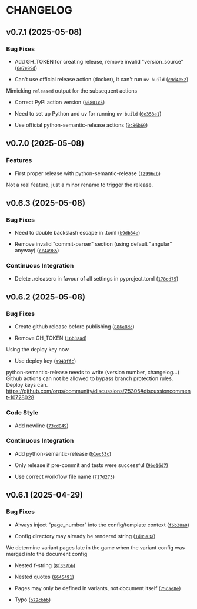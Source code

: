 # CHANGELOG


## v0.7.1 (2025-05-08)

### Bug Fixes

- Add GH_TOKEN for creating release, remove invalid "version_source"
  ([`6e7e99d`](https://github.com/pythonnz/pdfbaker/commit/6e7e99d8f73000e1f7617cd2fe12b5b281c478ce))

- Can't use official release action (docker), it can't run `uv build`
  ([`c9d4e52`](https://github.com/pythonnz/pdfbaker/commit/c9d4e52d035912fb4a2706d80da9312e0024bac7))

Mimicking `released` output for the subsequent actions

- Correct PyPI action version
  ([`66801c5`](https://github.com/pythonnz/pdfbaker/commit/66801c52f581ba72c5dc21420c8db0488d27bcb4))

- Need to set up Python and uv for running `uv build`
  ([`0e353a1`](https://github.com/pythonnz/pdfbaker/commit/0e353a18bd9c9f540383eafb3901f3963ce5a9d1))

- Use official python-semantic-release actions
  ([`0c86b69`](https://github.com/pythonnz/pdfbaker/commit/0c86b694239b8f333e9dcd21da0886e9a314472d))


## v0.7.0 (2025-05-08)

### Features

- First proper release with python-semantic-release
  ([`f2996cb`](https://github.com/pythonnz/pdfbaker/commit/f2996cbbcfa24cf40996b002e60d828d1471d59d))

Not a real feature, just a minor rename to trigger the release.


## v0.6.3 (2025-05-08)

### Bug Fixes

- Need to double backslash escape in .toml
  ([`b9db84e`](https://github.com/pythonnz/pdfbaker/commit/b9db84e13e89d4a3a956c9a21e1e08b096d66bbd))

- Remove invalid "commit-parser" section (using default "angular" anyway)
  ([`cc4a985`](https://github.com/pythonnz/pdfbaker/commit/cc4a985be47df22a7c5f6da775b7969fdf6af3e8))

### Continuous Integration

- Delete .releaserc in favour of all settings in pyproject.toml
  ([`178cd75`](https://github.com/pythonnz/pdfbaker/commit/178cd7537f72d0e638572d927cf97038971d5840))


## v0.6.2 (2025-05-08)

### Bug Fixes

- Create github release before publishing
  ([`886e8dc`](https://github.com/pythonnz/pdfbaker/commit/886e8dc89804a272b2e5fc165ffd81cfb81de5cb))

- Remove GH_TOKEN
  ([`16b3aad`](https://github.com/pythonnz/pdfbaker/commit/16b3aad7017136cbf9c7552f59daa2f94afab2a1))

Using the deploy key now

- Use deploy key
  ([`a943ffc`](https://github.com/pythonnz/pdfbaker/commit/a943ffc9b628b08cf9c2c6fd318d3745136e1e18))

python-semantic-release needs to write (version number, changelog...) Github actions can not be
  allowed to bypass branch protection rules. Deploy keys can.
  https://github.com/orgs/community/discussions/25305#discussioncomment-10728028

### Code Style

- Add newline
  ([`73cd049`](https://github.com/pythonnz/pdfbaker/commit/73cd049895c1aa2ffed96466b8afe4bb90989275))

### Continuous Integration

- Add python-semantic-release
  ([`b1ec53c`](https://github.com/pythonnz/pdfbaker/commit/b1ec53c3ed869c48fc8fb14732e6330938f83e3f))

- Only release if pre-commit and tests were successful
  ([`9be16d7`](https://github.com/pythonnz/pdfbaker/commit/9be16d7480fbfad45862cc5df895344e0e3f516b))

- Use correct workflow file name
  ([`717d273`](https://github.com/pythonnz/pdfbaker/commit/717d2731c39e9fc82deef9b88184eca3153323bd))


## v0.6.1 (2025-04-29)

### Bug Fixes

- Always inject "page_number" into the config/template context
  ([`f6b38a0`](https://github.com/pythonnz/pdfbaker/commit/f6b38a090d0df1adc20444c6ff8098ec08803e92))

- Config directory may already be rendered string
  ([`1d05a3a`](https://github.com/pythonnz/pdfbaker/commit/1d05a3a891b9873c91871f6d8342bfeaf15976ca))

We determine variant pages late in the game when the variant config was merged into the document
  config

- Nested f-string
  ([`8f357bb`](https://github.com/pythonnz/pdfbaker/commit/8f357bbb4ab4b10a04615b54cc1bb984115b4e38))

- Nested quotes
  ([`6645491`](https://github.com/pythonnz/pdfbaker/commit/664549108b18ffea2f24e1b3bd5d4ef682204ddc))

- Pages may only be defined in variants, not document itself
  ([`75cae8e`](https://github.com/pythonnz/pdfbaker/commit/75cae8e30376c9a9501167d7ad59b41b0b6d25c5))

- Typo
  ([`b79cbbb`](https://github.com/pythonnz/pdfbaker/commit/b79cbbb0d55ba1fa399d1705041be34c759f9f10))
